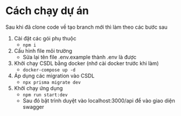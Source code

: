 # Cách chạy dự án
Sau khi đã clone code về tạo branch mới thì làm theo các bước sau
1. Cài đặt các gói phụ thuộc
    - ```npm i```
2. Cấu hình file môi trường
    - Sửa lại tên file .env.example thành .env là được
3. Khởi chạy CSDL bằng docker (nhớ cài docker trước khi làm)
    - ```docker-compose up -d```
4. Áp dụng các migration vào CSDL
    - ```npx prisma migrate dev```
5. Khởi chạy ứng dụng
    - ```npm run start:dev```
    - Sau đó bật trình duyệt vào localhost:3000/api để vào giao diện swagger